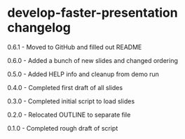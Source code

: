 # develop-faster-presentation changelog
0.6.1 - Moved to GitHub and filled out README

0.6.0 - Added a bunch of new slides and changed ordering

0.5.0 - Added HELP info and cleanup from demo run

0.4.0 - Completed first draft of all slides

0.3.0 - Completed initial script to load slides

0.2.0 - Relocated OUTLINE to separate file

0.1.0 - Completed rough draft of script
